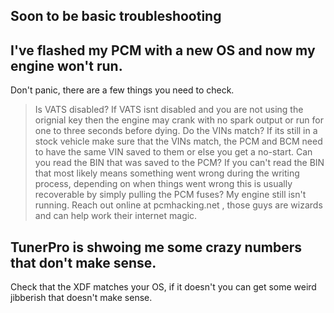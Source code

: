 ## Soon to be basic troubleshooting

## I've flashed my PCM with a new OS and now my engine won't run.
Don't panic, there are a few things you need to check.

> Is VATS disabled?
If VATS isnt disabled and you are not using the orignial key then the engine may crank with no spark output or run for one to three seconds before dying.
> Do the VINs match?
If its still in a stock vehicle make sure that the VINs match, the PCM and BCM need to have the same VIN saved to them or else you get a no-start.
> Can you read the BIN that was saved to the PCM?
If you can't read the BIN that most likely means something went wrong during the writing process, depending on when things went wrong this is usually recoverable by simply pulling the PCM fuses?
> My engine still isn't running.
Reach out online at pcmhacking.net , those guys are wizards and can help work their internet magic.

## TunerPro is shwoing me some crazy numbers that don't make sense.
Check that the XDF matches your OS, if it doesn't you can get some weird jibberish that doesn't make sense.

